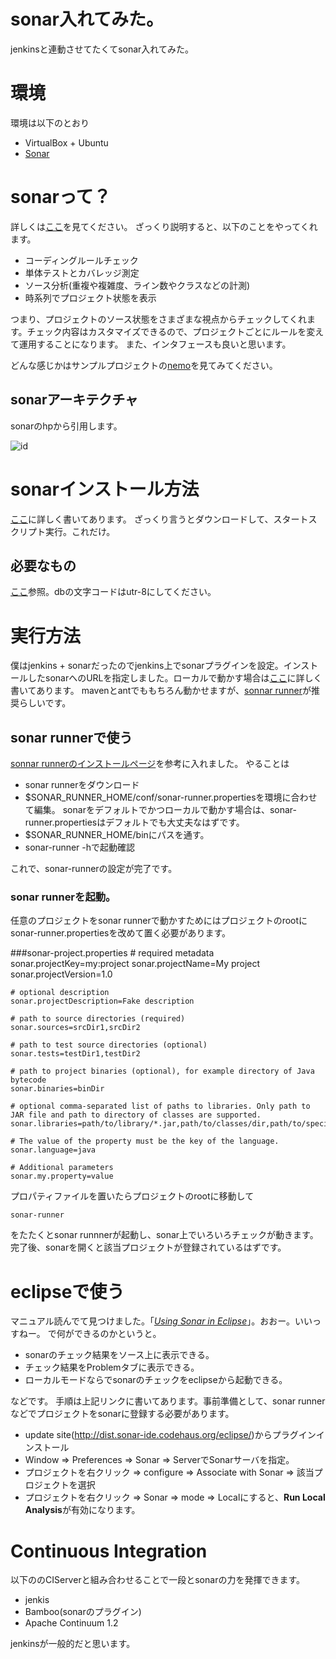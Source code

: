 # sonar入れてみた。
jenkinsと連動させてたくてsonar入れてみた。

# 環境
環境は以下のとおり

+ VirtualBox + Ubuntu
+ [Sonar](http://www.sonarsource.org/)

# sonarって？
詳しくは[ここ](http://www.sonarsource.org/features/)を見てください。
ざっくり説明すると、以下のことをやってくれます。

+ コーディングルールチェック
+ 単体テストとカバレッジ測定
+ ソース分析(重複や複雑度、ライン数やクラスなどの計測)
+ 時系列でプロジェクト状態を表示

つまり、プロジェクトのソース状態をさまざまな視点からチェックしてくれます。チェック内容はカスタマイズできるので、プロジェクトごとにルールを変えて運用することになります。
また、インタフェースも良いと思います。

どんな感じかはサンプルプロジェクトの[nemo](http://nemo.sonarsource.org/)を見てみてください。

## sonarアーキテクチャ
sonarのhpから引用します。

![id](http://docs.codehaus.org/download/attachments/229736899/technical-architecture.png?version=3&modificationDate=1338554386797)

# sonarインストール方法
[ここ](http://docs.codehaus.org/display/SONAR/Installing+and+Configuring+Sonar+Runner)に詳しく書いてあります。
ざっくり言うとダウンロードして、スタートスクリプト実行。これだけ。

## 必要なもの
[ここ](http://docs.codehaus.org/display/SONAR/Requirements)参照。dbの文字コードはutr-8にしてください。

# 実行方法
僕はjenkins + sonarだったのでjenkins上でsonarプラグインを設定。インストールしたsonarへのURLを指定しました。ローカルで動かす場合は[ここ](http://docs.codehaus.org/display/SONAR/Analyzing+Source+Code)に詳しく書いてあります。
mavenとantでももちろん動かせますが、[sonnar runner](http://docs.codehaus.org/display/SONAR/Analyzing+with+Sonar+Runner)が推奨らしいです。

## sonar runnerで使う
[sonnar runnerのインストールページ](http://docs.codehaus.org/display/SONAR/Installing+and+Configuring+Sonar+Runner)を参考に入れました。
やることは

+ sonar runnerをダウンロード
+ $SONAR_RUNNER_HOME/conf/sonar-runner.propertiesを環境に合わせて編集。 sonarをデフォルトでかつローカルで動かす場合は、sonar-runner.propertiesはデフォルトでも大丈夫なはずです。
+ $SONAR_RUNNER_HOME/binにパスを通す。
+ sonar-runner -hで起動確認 

これで、sonar-runnerの設定が完了です。

### sonar runnerを起動。
任意のプロジェクトをsonar runnerで動かすためにはプロジェクトのrootにsonar-runner.propertiesを改めて置く必要があります。

###sonar-project.properties
    # required metadata
    sonar.projectKey=my:project
    sonar.projectName=My project
    sonar.projectVersion=1.0
     
    # optional description
    sonar.projectDescription=Fake description
     
    # path to source directories (required)
    sonar.sources=srcDir1,srcDir2
     
    # path to test source directories (optional)
    sonar.tests=testDir1,testDir2
     
    # path to project binaries (optional), for example directory of Java bytecode
    sonar.binaries=binDir
     
    # optional comma-separated list of paths to libraries. Only path to JAR file and path to directory of classes are supported.
    sonar.libraries=path/to/library/*.jar,path/to/classes/dir,path/to/specific/library/myLibrary.jar,parent/*/*.jar
     
    # The value of the property must be the key of the language.
    sonar.language=java
     
    # Additional parameters
    sonar.my.property=value
    
プロパティファイルを置いたらプロジェクトのrootに移動して

    sonar-runner
    
をたたくとsonar runnnerが起動し、sonar上でいろいろチェックが動きます。完了後、sonarを開くと該当プロジェクトが登録されているはずです。

# eclipseで使う
マニュアル読んでて見つけました。「*[Using Sonar in Eclipse](http://docs.codehaus.org/display/SONAR/Using+Sonar+in+Eclipse)*」。おおー。いいっすねー。
で何ができるのかというと。

+ sonarのチェック結果をソース上に表示できる。
+ チェック結果をProblemタブに表示できる。
+ ローカルモードならでsonarのチェックをeclipseから起動できる。

などです。
手順は上記リンクに書いてあります。事前準備として、sonar runnerなどでプロジェクトをsonarに登録する必要があります。

+ update site(http://dist.sonar-ide.codehaus.org/eclipse/)からプラグインインストール
+ Window => Preferences => Sonar => ServerでSonarサーバを指定。
+ プロジェクトを右クリック => configure => Associate with Sonar => 該当プロジェクトを選択
+ プロジェクトを右クリック => Sonar => mode => Localにすると、**Run Local Analysis**が有効になります。

# Continuous Integration
以下ののCIServerと組み合わせることで一段とsonarの力を発揮できます。

+ jenkis
+ Bamboo(sonarのプラグイン) 
+ Apache Continuum 1.2

jenkinsが一般的だと思います。